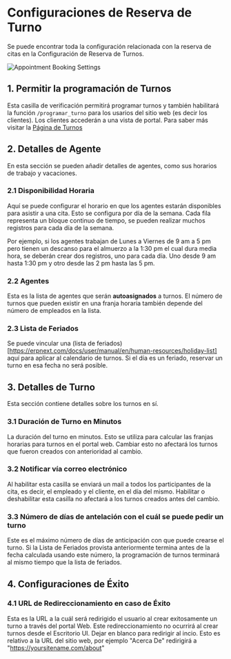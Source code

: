 # Configuraciones de Reserva de Turno

Se puede encontrar toda la configuración relacionada con la reserva de citas en la Configuración de Reserva de Turnos.

![Appointment Booking Settings](/docs/assets/img/crm/appointment-booking-settings.png)

## 1. Permitir la programación de Turnos 

Esta casilla de verificación permitirá programar turnos y también habilitará la función `/programar_turno` para los usarios del sitio web (es decir los clientes). Los clientes accederán a una vista de portal. Para saber más visitar la [Página de Turnos](/docs/user/manual/es/CRM/appointment)

## 2. Detalles de Agente

En esta sección se pueden añadir detalles de agentes, como sus horarios de trabajo y vacaciones.

### 2.1  Disponibilidad Horaria

Aquí se puede configurar el horario en que los agentes estarán disponibles para asistir a una cita. Esto se configura por día de la semana. Cada fila representa un bloque continuo de tiempo, se pueden realizar muchos registros para cada día de la semana. 

Por ejemplo, si los agentes trabajan de Lunes a Viernes de 9 am a 5 pm pero tienen un descanso para el almuerzo a la 1:30 pm el cual dura media hora, se deberán crear dos registros, uno para cada día. Uno desde 9 am hasta 1:30 pm y otro desde las 2 pm hasta las 5 pm.

### 2.2 Agentes

Esta es la lista de agentes que serán **autoasignados** a turnos. El número de turnos que pueden existir en una franja horaria también depende del número de empleados en la lista. 

### 2.3 Lista de Feriados

Se puede vincular una (lista de feriados)[https://erpnext.com/docs/user/manual/en/human-resources/holiday-list] aquí para aplicar al calendario de turnos. Si el día es un feriado, reservar un turno en esa fecha no será posible. 

## 3. Detalles de Turno

Esta sección contiene detalles sobre los turnos en sí.

### 3.1 Duración de Turno en Minutos

La duración del turno en minutos. Esto se utiliza para calcular las franjas horarias para turnos en el portal web. Cambiar esto no afectará los turnos que fueron creados con anterioridad al cambio.

### 3.2 Notificar vía correo electrónico

Al habilitar esta casilla se enviará un mail a todos los participantes de la cita, es decir, el empleado y el cliente, en el día del mismo. Habilitar o deshabilitar esta casilla no afectará a los turnos creados antes del cambio. 

### 3.3 Número de días de antelación con el cuál se puede pedir un turno

Este es el máximo número de días de anticipación con que puede crearse el turno. Si la Lista de Feriados provista anteriormente termina antes de la fecha calculada usando este número, la programación de turnos terminará al mismo tiempo que la lista de feriados. 


## 4. Configuraciones de Éxito

### 4.1 URL de Redireccionamiento en caso de Éxito 

Esta es la URL a la cuál será redirigido el usuario al crear exitosamente un turno a través del portal Web. Este redireccionamiento no ocurrirá al crear turnos desde el Escritorio UI.
Dejar en blanco para redirigir al incio. Esto es relativo a la URL del sitio web, por ejemplo "Acerca De" redirigirá a "https://yoursitename.com/about"
